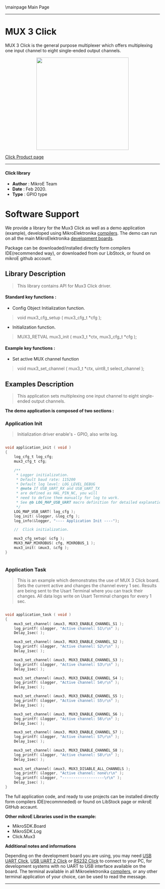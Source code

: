 \mainpage Main Page
 
---
# MUX 3 Click

MUX 3 Click is the general purpose multiplexer which offers multiplexing one input channel to eight single-ended output channels. 

<p align="center">
  <img src="https://download.mikroe.com/images/click_for_ide/mux3_click.png" height=300px>
</p>

[Click Product page](https://www.mikroe.com/mux-3-click)

---


#### Click library 

- **Author**        : MikroE Team
- **Date**          : Feb 2020.
- **Type**          : GPIO type


# Software Support

We provide a library for the Mux3 Click 
as well as a demo application (example), developed using MikroElektronika 
[compilers](https://shop.mikroe.com/compilers). 
The demo can run on all the main MikroElektronika [development boards](https://shop.mikroe.com/development-boards).

Package can be downloaded/installed directly form compilers IDE(recommended way), or downloaded from our LibStock, or found on mikroE github account. 

## Library Description

> This library contains API for Mux3 Click driver.

#### Standard key functions :

- Config Object Initialization function.
> void mux3_cfg_setup ( mux3_cfg_t *cfg ); 
 
- Initialization function.
> MUX3_RETVAL mux3_init ( mux3_t *ctx, mux3_cfg_t *cfg );


#### Example key functions :

- Set active MUX channel function
> void mux3_set_channel ( mux3_t *ctx, uint8_t select_channel );

## Examples Description

> This application sets multiplexing one input channel to eight single-ended output channels. 

**The demo application is composed of two sections :**

### Application Init 

> Initialization driver enable's - GPIO, also write log.

```c

void application_init ( void )
{
    log_cfg_t log_cfg;
    mux3_cfg_t cfg;

    /** 
     * Logger initialization.
     * Default baud rate: 115200
     * Default log level: LOG_LEVEL_DEBUG
     * @note If USB_UART_RX and USB_UART_TX 
     * are defined as HAL_PIN_NC, you will 
     * need to define them manually for log to work. 
     * See @b LOG_MAP_USB_UART macro definition for detailed explanation.
     */
    LOG_MAP_USB_UART( log_cfg );
    log_init( &logger, &log_cfg );
    log_info(&logger, "---- Application Init ----");

    //  Click initialization.

    mux3_cfg_setup( &cfg );
    MUX3_MAP_MIKROBUS( cfg, MIKROBUS_1 );
    mux3_init( &mux3, &cfg );
}
  
```

### Application Task

> This is an example which demonstrates the use of MUX 3 Click board.
> Sets the current active and changes the channel every 1 sec.
> Results are being sent to the Usart Terminal where you can track their changes.
> All data logs write on Usart Terminal changes for every 1 sec.

```c

void application_task ( void )
{
    mux3_set_channel( &mux3, MUX3_ENABLE_CHANNEL_S1 );
    log_printf( &logger, "Active channel: S1\r\n" );
    Delay_1sec( );

    mux3_set_channel( &mux3, MUX3_ENABLE_CHANNEL_S2 );
    log_printf( &logger, "Active channel: S2\r\n" );
    Delay_1sec( );

    mux3_set_channel( &mux3, MUX3_ENABLE_CHANNEL_S3 );
    log_printf( &logger, "Active channel: S3\r\n" );
    Delay_1sec( );

    mux3_set_channel( &mux3, MUX3_ENABLE_CHANNEL_S4 );
    log_printf( &logger, "Active channel: S4\r\n" );
    Delay_1sec( );

    mux3_set_channel( &mux3, MUX3_ENABLE_CHANNEL_S5 );
    log_printf( &logger, "Active channel: S5\r\n" );
    Delay_1sec( );

    mux3_set_channel( &mux3, MUX3_ENABLE_CHANNEL_S6 );
    log_printf( &logger, "Active channel: S6\r\n" );
    Delay_1sec( );

    mux3_set_channel( &mux3, MUX3_ENABLE_CHANNEL_S7 );
    log_printf( &logger, "Active channel: S7\r\n" );
    Delay_1sec( );

    mux3_set_channel( &mux3, MUX3_ENABLE_CHANNEL_S8 );
    log_printf( &logger, "Active channel: S8\r\n" );
    Delay_1sec( );
    
    mux3_set_channel( &mux3, MUX3_DISABLE_ALL_CHANNELS );
    log_printf( &logger, "Active channel: none\r\n" );
    log_printf( &logger, "-------------------\r\n" );
    Delay_1sec( );
}  

```

The full application code, and ready to use projects can be  installed directly form compilers IDE(recommneded) or found on LibStock page or mikroE GitHub accaunt.

**Other mikroE Libraries used in the example:** 

- MikroSDK.Board
- MikroSDK.Log
- Click.Mux3

**Additional notes and informations**

Depending on the development board you are using, you may need 
[USB UART Click](https://shop.mikroe.com/usb-uart-click), 
[USB UART 2 Click](https://shop.mikroe.com/usb-uart-2-click) or 
[RS232 Click](https://shop.mikroe.com/rs232-click) to connect to your PC, for 
development systems with no UART to USB interface available on the board. The 
terminal available in all Mikroelektronika 
[compilers](https://shop.mikroe.com/compilers), or any other terminal application 
of your choice, can be used to read the message.



---
